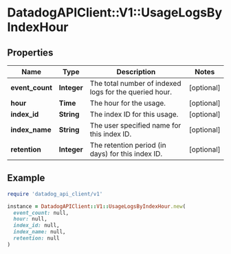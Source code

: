 # DatadogAPIClient::V1::UsageLogsByIndexHour

## Properties

| Name | Type | Description | Notes |
| ---- | ---- | ----------- | ----- |
| **event_count** | **Integer** | The total number of indexed logs for the queried hour. | [optional] |
| **hour** | **Time** | The hour for the usage. | [optional] |
| **index_id** | **String** | The index ID for this usage. | [optional] |
| **index_name** | **String** | The user specified name for this index ID. | [optional] |
| **retention** | **Integer** | The retention period (in days) for this index ID. | [optional] |

## Example

```ruby
require 'datadog_api_client/v1'

instance = DatadogAPIClient::V1::UsageLogsByIndexHour.new(
  event_count: null,
  hour: null,
  index_id: null,
  index_name: null,
  retention: null
)
```

